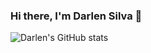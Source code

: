 ### Hi there, I'm Darlen Silva 👋

![Darlen's GitHub stats](https://github-readme-stats.vercel.app/api?username=darlen-silva&show_icons=true&theme=radical)

